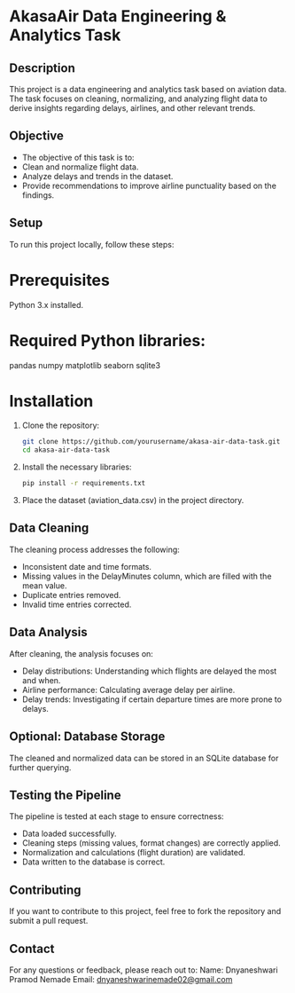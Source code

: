 # AkasaAir Data Engineering & Analytics Task

## Description
This project is a data engineering and analytics task based on aviation data. The task focuses on cleaning, normalizing, and analyzing flight data to derive insights regarding delays, airlines, and other relevant trends. 

## Objective
- The objective of this task is to:
- Clean and normalize flight data.
- Analyze delays and trends in the dataset.
- Provide recommendations to improve airline punctuality based on the findings.

## Setup
To run this project locally, follow these steps:

# Prerequisites
Python 3.x installed.

# Required Python libraries:
pandas
numpy
matplotlib
seaborn
sqlite3

# Installation
1. Clone the repository:
    ```bash
    git clone https://github.com/yourusername/akasa-air-data-task.git
    cd akasa-air-data-task 
3. Install the necessary libraries:
      ```bash
      pip install -r requirements.txt
5. Place the dataset (aviation_data.csv) in the project directory.

## Data Cleaning
The cleaning process addresses the following:
- Inconsistent date and time formats.
- Missing values in the DelayMinutes column, which are filled with the mean value.
- Duplicate entries removed.
- Invalid time entries corrected.

## Data Analysis
After cleaning, the analysis focuses on:
- Delay distributions: Understanding which flights are delayed the most and when.
- Airline performance: Calculating average delay per airline.
- Delay trends: Investigating if certain departure times are more prone to delays.

## Optional: Database Storage
The cleaned and normalized data can be stored in an SQLite database for further querying.

## Testing the Pipeline
The pipeline is tested at each stage to ensure correctness:
- Data loaded successfully.
- Cleaning steps (missing values, format changes) are correctly applied.
- Normalization and calculations (flight duration) are validated.
- Data written to the database is correct.

## Contributing
If you want to contribute to this project, feel free to fork the repository and submit a pull request.

## Contact
For any questions or feedback, please reach out to:
  Name: Dnyaneshwari Pramod Nemade
  Email: dnyaneshwarinemade02@gmail.com
